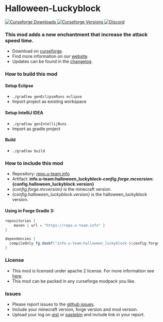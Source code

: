 # Halloween-Luckyblock

[
![Curseforge Downloads](http://cf.way2muchnoise.eu/halloween-luckyblocks.svg)
![Curseforge Versions](http://cf.way2muchnoise.eu/versions/halloween-luckyblocks.svg)
](https://www.curseforge.com/minecraft/mc-mods/halloween-luckyblocks)
[
![Discord](https://img.shields.io/discord/297104769649213441?label=Discord)
](https://discordapp.com/invite/QXbWS36)

### This mod adds a new enchantment that increase the attack speed time.

- Download on [curseforge](https://www.curseforge.com/minecraft/mc-mods/halloween-luckyblocks).  
- Find more information on our [website](https://u-team.info/mods/halloween_luckyblock).
- Updates can be found in the [changelog](CHANGELOG.md).

### How to build this mod

#### Setup Eclipse
- ``./gradlew genEclipseRuns eclipse``
- Import project as existing workspace

#### Setup IntelliJ IDEA
- ``./gradlew genIntellijRuns``
- Import as gradle project

#### Build
- ``./gradlew build``

### How to include this mod

- Repository: [repo.u-team.info](https://repo.u-team.info)
- Artifact: **info.u-team:halloween_luckyblock-${config.forge.mcversion}:${config.halloween_luckyblock.version}** 
- *{config.forge.mcversion}* is the minecraft version.
- *{config.halloween_luckyblock.version}* is the halloween_luckyblock version.

#### Using in Forge Gradle 3:
```gradle
repositories {
    maven { url = "https://repo.u-team.info" }
}

dependencies {
  compileOnly fg.deobf("info.u-team:halloween_luckyblock-${config.forge.mcversion}:${config.halloween_luckyblock.version}")
}
```

### License

- This mod is licensed under apache 2 license. For more information see [here](LICENSE).  
- This mod can be packed in any curseforge modpack you like.

### Issues

- Please report issues to the [github issues](../../issues).
- Include your minecraft version, forge version and mod version.
- Upload your log on [gist](https://gist.github.com) or [pastebin](https://pastebin.com) and include link in your report.
